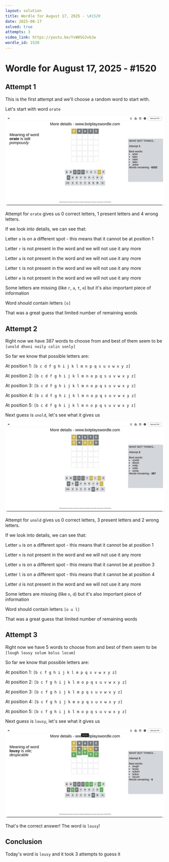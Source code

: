 ```yaml
---
layout: solution
title: Wordle for August 17, 2025 - \#1520
date: 2025-08-17
solved: true
attempts: 3
video_link: https://youtu.be/YvW8SGJvbJw
wordle_id: 1520
---
```


# Wordle for August 17, 2025 - \#1520

## Attempt 1

This is the first attempt and we'll choose a random word to start with.

Let's start with word `orate`

![Attempt 1](2025-08-17/attempt-1.png)

Attempt for `orate` gives us 0 correct letters, 1 present letters and 4 wrong letters.

If we look into details, we can see that:

Letter `o` is on a different spot - this means that it cannot be at position 1

Letter `r` is not present in the word and we will not use it any more

Letter `a` is not present in the word and we will not use it any more

Letter `t` is not present in the word and we will not use it any more

Letter `e` is not present in the word and we will not use it any more

Some letters are missing (like `r`, `a`, `t`, `e`) but it's also important piece of information

Word should contain letters `[o]`

That was a great guess that limited number of remaining words



## Attempt 2

Right now we have 387 words to choose from and best of them seem to be `[unold dhoni noily colin sonly]`

So far we know that possible letters are:

At position 1: `[b c d f g h i j k l m n p q s u v w x y z]`

At position 2: `[b c d f g h i j k l m n o p q s u v w x y z]`

At position 3: `[b c d f g h i j k l m n o p q s u v w x y z]`

At position 4: `[b c d f g h i j k l m n o p q s u v w x y z]`

At position 5: `[b c d f g h i j k l m n o p q s u v w x y z]`

Next guess is `unold`, let's see what it gives us

![Attempt 2](2025-08-17/attempt-2.png)

Attempt for `unold` gives us 0 correct letters, 3 present letters and 2 wrong letters.

If we look into details, we can see that:

Letter `u` is on a different spot - this means that it cannot be at position 1

Letter `n` is not present in the word and we will not use it any more

Letter `o` is on a different spot - this means that it cannot be at position 3

Letter `l` is on a different spot - this means that it cannot be at position 4

Letter `d` is not present in the word and we will not use it any more

Some letters are missing (like `n`, `d`) but it's also important piece of information

Word should contain letters `[o u l]`

That was a great guess that limited number of remaining words



## Attempt 3

Right now we have 5 words to choose from and best of them seem to be `[lough lousy solum bolus locum]`

So far we know that possible letters are:

At position 1: `[b c f g h i j k l m p q s v w x y z]`

At position 2: `[b c f g h i j k l m o p q s u v w x y z]`

At position 3: `[b c f g h i j k l m p q s u v w x y z]`

At position 4: `[b c f g h i j k m o p q s u v w x y z]`

At position 5: `[b c f g h i j k l m o p q s u v w x y z]`

Next guess is `lousy`, let's see what it gives us

![Attempt 3](2025-08-17/attempt-3.png)

That's the correct answer! The word is `lousy`!

## Conclusion

Today's word is `lousy` and it took 3 attempts to guess it

